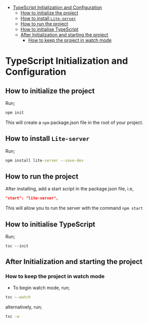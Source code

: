 <!-- START doctoc generated TOC please keep comment here to allow auto update -->
<!-- DON'T EDIT THIS SECTION, INSTEAD RE-RUN doctoc TO UPDATE -->


- [TypeScript Initialization and Configuration](#typescript-initialization-and-configuration)
  - [How to initialize the project](#how-to-initialize-the-project)
  - [How to install `Lite-server`](#how-to-install-lite-server)
  - [How to run the project](#how-to-run-the-project)
  - [How to initialise TypeScript](#how-to-initialise-typescript)
  - [After Initialization and starting the project](#after-initialization-and-starting-the-project)
    - [How to keep the project in watch mode](#how-to-keep-the-project-in-watch-mode)

<!-- END doctoc generated TOC please keep comment here to allow auto update -->

# TypeScript Initialization and Configuration

## How to initialize the project

Run;

```cmd
npm init
```

This will create a `npm` package.json file in the root of your project.

## How to install `Lite-server`

Run;

```cmd
npm install lite-server --save-dev
```

## How to run the project

After installing, add a start script in the package.json file, i.e,

```json
"start": "lite-server",
```

This will allow you to run the server with the command `npm start`

## How to initialise TypeScript

Run;

```
tsc --init
```

## After Initialization and starting the project

### How to keep the project in watch mode

- To begin watch mode, run;

```cmd
tsc --watch
```

alternatively, run;

```cmd
tsc -w
```

